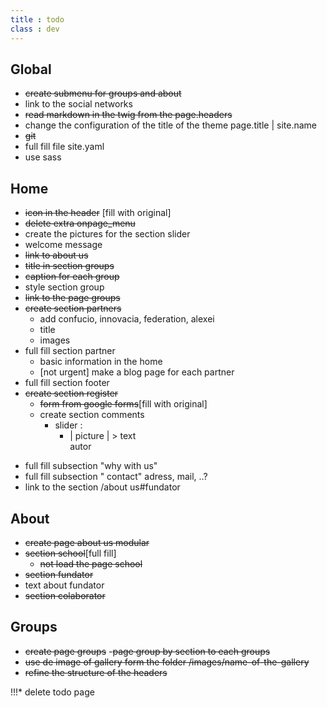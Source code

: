 ```yaml
---
title : todo
class : dev
---
```

## Global
* ~~create submenu for groups and about~~
* link to the social networks
* ~~read markdown in the twig from the page.headers~~
* change the configuration of the title of the theme page.title | site.name
* ~~git~~
* full fill file site.yaml
* use sass

## Home
* ~~icon in the header~~ [fill with original]
* ~~delete extra onpage_menu~~
* create the pictures for the section slider
* welcome message
* ~~link to about us~~
* ~~title in section groups~~
* ~~caption for each group~~
* style section group
* ~~link to the page groups~~
* ~~create section partners~~
  - add confucio, innovacia, federation, alexei
  - title
  - images
* full fill section partner
  - basic information in the home
  - [not urgent] make a blog page for each partner
* full fill section footer
* ~~create section register~~
  + ~~form from google forms~~[fill with original]
  + create section comments
    - slider :
      * | picture |
             > text      
            autor

+ full fill subsection "why with us"
+ full fill subsection " contact" adress, mail, ..?
+ link to the section /about us#fundator

## About
  + ~~create page about us modular~~
  + ~~section school~~[full fill]
      * ~~not load the page school~~
  + ~~section fundator~~
  + text about fundator
  + ~~section colaborator~~


## Groups
  + ~~create page groups~~
   -~~page group by section to each groups~~
  + ~~use de image of gallery form the folder /images/name-of-the-gallery~~
  + ~~refine the structure of the headers~~







!!!* delete todo page

